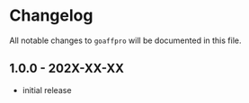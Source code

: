 # Changelog

All notable changes to `goaffpro` will be documented in this file.

## 1.0.0 - 202X-XX-XX

- initial release
